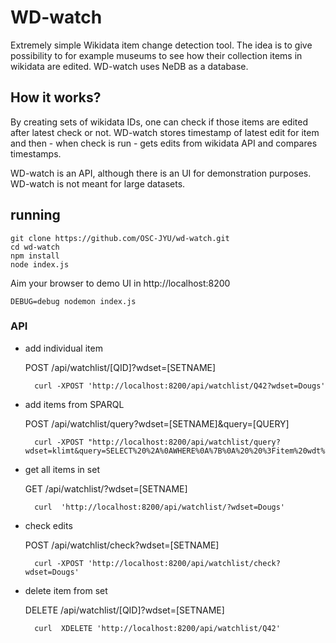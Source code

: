# WD-watch 
 
Extremely simple Wikidata item change detection tool. The idea is to give possibility to for example museums to see how their collection items in wikidata are edited.
 WD-watch uses NeDB as a database. 

## How it works?

By creating sets of wikidata IDs, one can check if those items are edited after latest check or not. WD-watch stores timestamp of latest edit for item and then - when check is run - gets edits from wikidata API and compares timestamps. 

WD-watch is an API, although there is an UI for demonstration purposes. 
WD-watch is not meant for large datasets.

 
## running
    git clone https://github.com/OSC-JYU/wd-watch.git
    cd wd-watch
    npm install
    node index.js
    
Aim your browser to demo UI in http://localhost:8200

    DEBUG=debug nodemon index.js


	
###	API

- add individual item

    POST /api/watchlist/[QID]?wdset=[SETNAME]
    
        curl -XPOST 'http://localhost:8200/api/watchlist/Q42?wdset=Dougs'

- add items from SPARQL

    POST /api/watchlist/query?wdset=[SETNAME]&query=[QUERY]

        curl -XPOST "http://localhost:8200/api/watchlist/query?wdset=klimt&query=SELECT%20%2A%0AWHERE%0A%7B%0A%20%20%3Fitem%20wdt%3AP31%20wd%3AQ3305213%20.%0A%20%20%3Fitem%20wdt%3AP170%20wd%3AQ34661%20.%0A%0A%7D%0Alimit%2010"

- get all items in set

    GET /api/watchlist/?wdset=[SETNAME]
    
        curl  'http://localhost:8200/api/watchlist/?wdset=Dougs'

- check edits

    POST /api/watchlist/check?wdset=[SETNAME]
    
        curl -XPOST 'http://localhost:8200/api/watchlist/check?wdset=Dougs'

- delete item from set

    DELETE /api/watchlist/[QID]?wdset=[SETNAME] 
    
        curl  XDELETE 'http://localhost:8200/api/watchlist/Q42'
